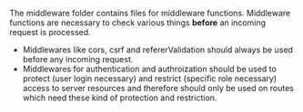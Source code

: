 The middleware folder contains files for middleware functions.
Middleware functions are necessary to check various things **before** an incoming request is processed.

- Middlewares like cors, csrf and refererValidation should always be used before any incoming request.
- Middlewares for authentication and authroization should be used to protect (user login necessary) and restrict (specific role necessary) access to server resources and therefore should only be used on routes which need these kind of protection and restriction.